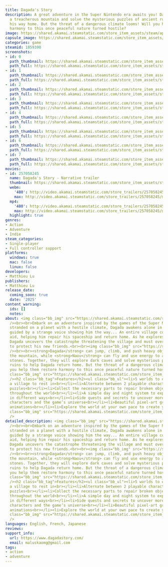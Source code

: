 ```yaml
---
title: Dagada's Story
description: A great adventure in the Super Nintendo era awaits you! Dagada will explore
  a treacherous mountain and solve the mysterious puzzles of ancient ruins to find
  his way home. But the threat of a dangerous climate looms! Will you help him restore
  harmony to this once peaceful nature turned hostile?
image: https://shared.akamai.steamstatic.com/store_item_assets/steam/apps/1859390/header.jpg?t=1727239662
capsule_image: https://shared.akamai.steamstatic.com/store_item_assets/steam/apps/1859390/5d1ceec5c6479f7dc8714be4a0fc232e2629768a/capsule_231x87.jpg?t=1727239662
categories: game
steamid: 1859390
screenshots:
- id: 0
  path_thumbnail: https://shared.akamai.steamstatic.com/store_item_assets/steam/apps/1859390/ss_f7048aabf5fe9c69853db120415f1cccee560ed9.600x338.jpg?t=1727239662
  path_full: https://shared.akamai.steamstatic.com/store_item_assets/steam/apps/1859390/ss_f7048aabf5fe9c69853db120415f1cccee560ed9.1920x1080.jpg?t=1727239662
- id: 1
  path_thumbnail: https://shared.akamai.steamstatic.com/store_item_assets/steam/apps/1859390/ss_d7165fa5c0250e1e3fcf2815bd110e3c0d815bc0.600x338.jpg?t=1727239662
  path_full: https://shared.akamai.steamstatic.com/store_item_assets/steam/apps/1859390/ss_d7165fa5c0250e1e3fcf2815bd110e3c0d815bc0.1920x1080.jpg?t=1727239662
- id: 2
  path_thumbnail: https://shared.akamai.steamstatic.com/store_item_assets/steam/apps/1859390/ss_31e6c9f2fafaf18f6ed4ac4a73abbc848bd078fa.600x338.jpg?t=1727239662
  path_full: https://shared.akamai.steamstatic.com/store_item_assets/steam/apps/1859390/ss_31e6c9f2fafaf18f6ed4ac4a73abbc848bd078fa.1920x1080.jpg?t=1727239662
- id: 3
  path_thumbnail: https://shared.akamai.steamstatic.com/store_item_assets/steam/apps/1859390/ss_3f688edfc339726673abad2ee0934d765198863e.600x338.jpg?t=1727239662
  path_full: https://shared.akamai.steamstatic.com/store_item_assets/steam/apps/1859390/ss_3f688edfc339726673abad2ee0934d765198863e.1920x1080.jpg?t=1727239662
- id: 4
  path_thumbnail: https://shared.akamai.steamstatic.com/store_item_assets/steam/apps/1859390/ss_0fb3b9c416ce522a5135905a0755599b94d46481.600x338.jpg?t=1727239662
  path_full: https://shared.akamai.steamstatic.com/store_item_assets/steam/apps/1859390/ss_0fb3b9c416ce522a5135905a0755599b94d46481.1920x1080.jpg?t=1727239662
- id: 5
  path_thumbnail: https://shared.akamai.steamstatic.com/store_item_assets/steam/apps/1859390/ss_59054ca382b0b269b756dbc72689348a79f0ab77.600x338.jpg?t=1727239662
  path_full: https://shared.akamai.steamstatic.com/store_item_assets/steam/apps/1859390/ss_59054ca382b0b269b756dbc72689348a79f0ab77.1920x1080.jpg?t=1727239662
- id: 6
  path_thumbnail: https://shared.akamai.steamstatic.com/store_item_assets/steam/apps/1859390/ss_94e71dc06866488e595ab0265b6ec4b7a3822702.600x338.jpg?t=1727239662
  path_full: https://shared.akamai.steamstatic.com/store_item_assets/steam/apps/1859390/ss_94e71dc06866488e595ab0265b6ec4b7a3822702.1920x1080.jpg?t=1727239662
- id: 7
  path_thumbnail: https://shared.akamai.steamstatic.com/store_item_assets/steam/apps/1859390/ss_0185f89deab70ba57c730b84b4ec2756b3afc25b.600x338.jpg?t=1727239662
  path_full: https://shared.akamai.steamstatic.com/store_item_assets/steam/apps/1859390/ss_0185f89deab70ba57c730b84b4ec2756b3afc25b.1920x1080.jpg?t=1727239662
movies:
- id: 257058245
  name: Dagada's Story - Narrative trailer
  thumbnail: https://shared.akamai.steamstatic.com/store_item_assets/steam/apps/257058245/movie.293x165.jpg?t=1727239481
  webm:
    '480': http://video.akamai.steamstatic.com/store_trailers/257058245/movie480_vp9.webm?t=1727239481
    max: http://video.akamai.steamstatic.com/store_trailers/257058245/movie_max_vp9.webm?t=1727239481
  mp4:
    '480': http://video.akamai.steamstatic.com/store_trailers/257058245/movie480.mp4?t=1727239481
    max: http://video.akamai.steamstatic.com/store_trailers/257058245/movie_max.mp4?t=1727239481
  highlight: true
genres:
- Action
- Adventure
- Indie
steam_categories:
- Single-player
- Full controller support
platforms:
  windows: true
  mac: false
  linux: false
developers:
- Matthieu Lu
publishers:
- Matthieu Lu
release_date:
  coming_soon: true
  date: '2025'
content_warning:
  ids: []
  notes:
about: <img class="bb_img" src="https://shared.akamai.steamstatic.com/store_item_assets/steam/apps/1859390/extras/description_logo_682x312.png?t=1727239662"
  /><br><br>Embark on an adventure inspired by the games of the Super Nintendo era!<br><br>Accidentally
  stranded on a planet with a hostile climate, Dagada awakens alone in a dark cave,
  guided by a strange voice showing him the way... An entire village comes to his
  aid, helping him repair his spaceship and return home. As he explores the mountain,
  Dagada uncovers the catastrophe threatening the village and must overcome challenges
  to protect his new friends.<br><br><img class="bb_img" src="https://shared.akamai.steamstatic.com/store_item_assets/steam/apps/1859390/extras/dagada_gif_movement.gif?t=1727239662"
  /><br><br><strong>Dagada</strong> can jump, climb, and push heavy objects to explore
  the mountain, while <strong>Naou</strong> can fly and use energy to activate mysterious
  stones. Together, they will explore dark caves and solve mysterious puzzles in ancient
  ruins to help Dagada return home. But the threat of a dangerous climate looms! Will
  you help them restore harmony to this once peaceful nature turned hostile?<br><br><img
  class="bb_img" src="https://shared.akamai.steamstatic.com/store_item_assets/steam/apps/1859390/extras/dagada_gif_puzzle.gif?t=1727239662"
  /><h2 class="bb_tag">Features</h2><ul class="bb_ul"><li>5 worlds to explore and
  a village to rest in<br></li><li>Alternate between 2 playable characters to solve
  puzzles<br></li><li>Collect the necessary parts to repair broken objects scattered
  throughout the world<br></li><li>A simple day and night system to explore locations
  in different ways<br></li><li>Side quests and secrets to uncover more about the
  characters and the game’s universe<br></li><li>Beautiful pixel-art graphics and
  animations<br></li><li>Explore the world at your own pace to create your own experience</li></ul><br><img
  class="bb_img" src="https://shared.akamai.steamstatic.com/store_item_assets/steam/apps/1859390/extras/naou_movement-small.gif?t=1727239662"
  />
detailed_description: <img class="bb_img" src="https://shared.akamai.steamstatic.com/store_item_assets/steam/apps/1859390/extras/description_logo_682x312.png?t=1727239662"
  /><br><br>Embark on an adventure inspired by the games of the Super Nintendo era!<br><br>Accidentally
  stranded on a planet with a hostile climate, Dagada awakens alone in a dark cave,
  guided by a strange voice showing him the way... An entire village comes to his
  aid, helping him repair his spaceship and return home. As he explores the mountain,
  Dagada uncovers the catastrophe threatening the village and must overcome challenges
  to protect his new friends.<br><br><img class="bb_img" src="https://shared.akamai.steamstatic.com/store_item_assets/steam/apps/1859390/extras/dagada_gif_movement.gif?t=1727239662"
  /><br><br><strong>Dagada</strong> can jump, climb, and push heavy objects to explore
  the mountain, while <strong>Naou</strong> can fly and use energy to activate mysterious
  stones. Together, they will explore dark caves and solve mysterious puzzles in ancient
  ruins to help Dagada return home. But the threat of a dangerous climate looms! Will
  you help them restore harmony to this once peaceful nature turned hostile?<br><br><img
  class="bb_img" src="https://shared.akamai.steamstatic.com/store_item_assets/steam/apps/1859390/extras/dagada_gif_puzzle.gif?t=1727239662"
  /><h2 class="bb_tag">Features</h2><ul class="bb_ul"><li>5 worlds to explore and
  a village to rest in<br></li><li>Alternate between 2 playable characters to solve
  puzzles<br></li><li>Collect the necessary parts to repair broken objects scattered
  throughout the world<br></li><li>A simple day and night system to explore locations
  in different ways<br></li><li>Side quests and secrets to uncover more about the
  characters and the game’s universe<br></li><li>Beautiful pixel-art graphics and
  animations<br></li><li>Explore the world at your own pace to create your own experience</li></ul><br><img
  class="bb_img" src="https://shared.akamai.steamstatic.com/store_item_assets/steam/apps/1859390/extras/naou_movement-small.gif?t=1727239662"
  />
languages: English, French, Japanese
reviews:
support_info:
  url: https://www.dagadastory.com/
  email: maluskaomg@gmail.com
tags:
- action
- adventure
---
```


